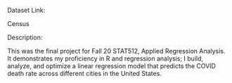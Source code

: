 Dataset Link: 

Census

Description: 

This was the final project for Fall 20 STAT512, Applied Regression Analysis. 
It demonstrates my proficiency in R and regression analysis; I build, analyze, and optimize a linear regression model that predicts the COVID death rate across different cities in the United States.